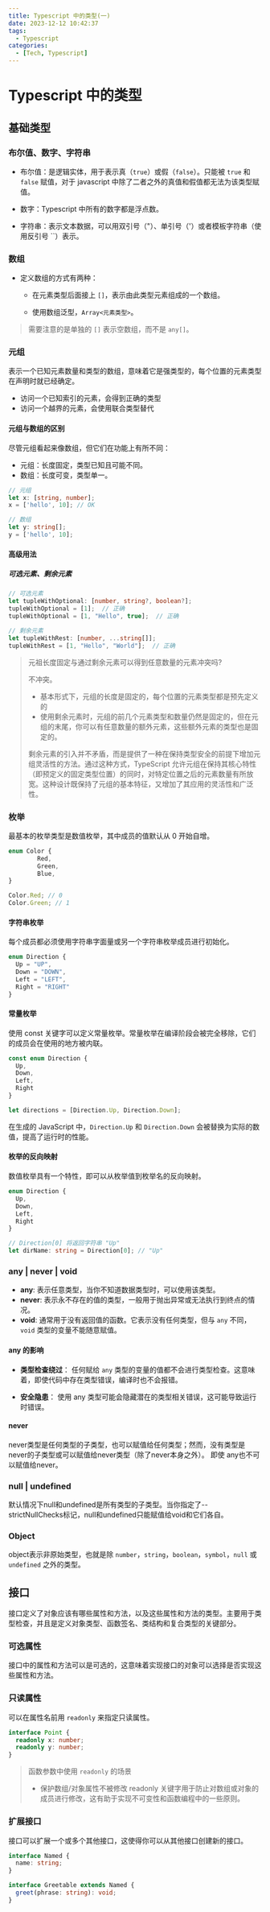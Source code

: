 ```yaml
---
title: Typescript 中的类型(一)
date: 2023-12-12 10:42:37
tags:
  - Typescript
categories:
  - [Tech, Typescript]
---
```


# Typescript 中的类型

## 基础类型

### 布尔值、数字、字符串

+ 布尔值：是逻辑实体，用于表示真（`true`）或假（`false`）。只能被 `true` 和 `false` 赋值，对于 javascript 中除了二者之外的真值和假值都无法为该类型赋值。

+ 数字：Typescript 中所有的数字都是浮点数。

+ 字符串：表示文本数据，可以用双引号（"）、单引号（'）或者模板字符串（使用反引号 ``）表示。

### 数组

+ 定义数组的方式有两种：

	+ 在元素类型后面接上 `[]`，表示由此类型元素组成的一个数组。

	+ 使用数组泛型，`Array<元素类型>`。

> 需要注意的是单独的 `[]` 表示空数组，而不是 `any[]`。

### 元组

表示一个已知元素数量和类型的数组，意味着它是强类型的，每个位置的元素类型在声明时就已经确定。

+ 访问一个已知索引的元素，会得到正确的类型
+ 访问一个越界的元素，会使用联合类型替代

#### 元组与数组的区别
尽管元组看起来像数组，但它们在功能上有所不同：

+ 元组：长度固定，类型已知且可能不同。
+ 数组：长度可变，类型单一。

```typescript
// 元组
let x: [string, number];
x = ['hello', 10]; // OK

// 数组
let y: string[];
y = ['hello', 10];
```

#### 高级用法

##### 可选元素、剩余元素

```typescript
// 可选元素
let tupleWithOptional: [number, string?, boolean?];
tupleWithOptional = [1];  // 正确
tupleWithOptional = [1, "Hello", true];  // 正确

// 剩余元素
let tupleWithRest: [number, ...string[]];
tupleWithRest = [1, "Hello", "World"];  // 正确
```

> 元祖长度固定与通过剩余元素可以得到任意数量的元素冲突吗?
> 
> 不冲突。
> + 基本形式下，元组的长度是固定的，每个位置的元素类型都是预先定义的
> + 使用剩余元素时，元组的前几个元素类型和数量仍然是固定的，但在元组的末尾，你可以有任意数量的额外元素，这些额外元素的类型也是固定的。
>
> 剩余元素的引入并不矛盾，而是提供了一种在保持类型安全的前提下增加元组灵活性的方法。通过这种方式，TypeScript 允许元组在保持其核心特性（即预定义的固定类型位置）的同时，对特定位置之后的元素数量有所放宽。这种设计既保持了元组的基本特征，又增加了其应用的灵活性和广泛性。

### 枚举

最基本的枚举类型是数值枚举，其中成员的值默认从 0 开始自增。

```typescript
enum Color {
		Red,
		Green,
		Blue,
}

Color.Red; // 0
Color.Green; // 1
```

#### 字符串枚举

每个成员都必须使用字符串字面量或另一个字符串枚举成员进行初始化。

```typescript
enum Direction {
  Up = "UP",
  Down = "DOWN",
  Left = "LEFT",
  Right = "RIGHT"
}
```
#### 常量枚举

使用 const 关键字可以定义常量枚举。常量枚举在编译阶段会被完全移除，它们的成员会在使用的地方被内联。

```typescript
const enum Direction {
  Up,
  Down,
  Left,
  Right
}

let directions = [Direction.Up, Direction.Down];
```

在生成的 JavaScript 中，`Direction.Up` 和 `Direction.Down` 会被替换为实际的数值，提高了运行时的性能。

#### 枚举的反向映射

数值枚举具有一个特性，即可以从枚举值到枚举名的反向映射。

```typescript
enum Direction {
  Up,
  Down,
  Left,
  Right
}

// Direction[0] 将返回字符串 "Up"
let dirName: string = Direction[0]; // "Up"
```

### any | never | void

+ **any**: 表示任意类型，当你不知道数据类型时，可以使用该类型。
+ **never**: 表示永不存在的值的类型，一般用于抛出异常或无法执行到终点的情况。
+ **void**: 通常用于没有返回值的函数。它表示没有任何类型，但与 `any` 不同，`void` 类型的变量不能随意赋值。

#### any 的影响

+ **类型检查绕过**： 任何赋给 `any` 类型的变量的值都不会进行类型检查。这意味着，即使代码中存在类型错误，编译时也不会报错。

+ **安全隐患**： 使用 any 类型可能会隐藏潜在的类型相关错误，这可能导致运行时错误。

#### never

never类型是任何类型的子类型，也可以赋值给任何类型；然而，没有类型是never的子类型或可以赋值给never类型（除了never本身之外）。 即使 any也不可以赋值给never。

### null | undefined

默认情况下null和undefined是所有类型的子类型。当你指定了--strictNullChecks标记，null和undefined只能赋值给void和它们各自。 

### Object

object表示非原始类型，也就是除 `number`，`string`，`boolean`，`symbol`，`null` 或 `undefined` 之外的类型。

## 接口

接口定义了对象应该有哪些属性和方法，以及这些属性和方法的类型。主要用于类型检查，并且是定义对象类型、函数签名、类结构和复合类型的关键部分。

### 可选属性

接口中的属性和方法可以是可选的，这意味着实现接口的对象可以选择是否实现这些属性和方法。

### 只读属性

可以在属性名前用 `readonly` 来指定只读属性。

```typescript
interface Point {
  readonly x: number;
  readonly y: number;
}
```

> 函数参数中使用 `readonly` 的场景
> 
> + 保护数组/对象属性不被修改
> readonly 关键字用于防止对数组或对象的成员进行修改，这有助于实现不可变性和函数编程中的一些原则。

### 扩展接口

接口可以扩展一个或多个其他接口，这使得你可以从其他接口创建新的接口。

```typescript
interface Named {
  name: string;
}

interface Greetable extends Named {
  greet(phrase: string): void;
}
```
